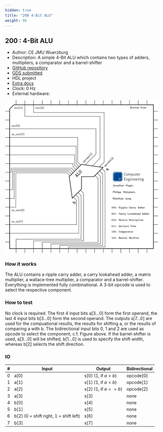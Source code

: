 ```yaml
---
hidden: true
title: "200 4-Bit ALU"
weight: 96
---
```


## 200 : 4-Bit ALU

* Author: CE JMU Wuerzburg
* Description: A simple 4-Bit ALU which contains two types of adders, multipliers, a comparator and a barrel-shifter
* [GitHub repository](https://github.com/CEJMU/tt05-alu)
* [GDS submitted](https://github.com/CEJMU/tt05-alu/actions/runs/6756737942)
* HDL project
* [Extra docs]()
* Clock: 0 Hz
* External hardware: 

![picture](images/picture.png)

### How it works

The ALU contains a ripple carry adder, a carry lookahead adder, a matrix multiplier, a wallace-tree multiplier, a comparator and a barrel-shifter. Everything is implemented fully combinational. A 3-bit opcode is used to select the respective component.


### How to test

No clock is required. The first 4 input bits a[3...0] form the first operand, the last 4 input bits b[3...0] form the second operand. The outputs s[7...0] are used for the compuational results, the results for shifting a, or the results of comparing a with b. The bidirectional input bits 0, 1 and 2 are used as opcode to select the component, c.f. Figure above. If the barrel-shifter is used, a[3...0] will be shifted, b[1...0] is used to specify the shift width, whereas b[2] selects the shift direction.


### IO

| # | Input        | Output       | Bidirectional      |
|---|--------------|--------------| -------------------|
| 0 | a[0]  | s[0] (1, if $a > b$) | opcode[0] |
| 1 | a[1]  | s[1] (1, if $a < b$) | opcode[1] |
| 2 | a[2]  | s[2] (1, if $a == b$) | opcode[2] |
| 3 | a[3]  | s[3] | none |
| 4 | b[0]  | s[4] | none |
| 5 | b[1]  | s[5] | none |
| 6 | b[2] (0 = shift right, 1 = shift left)  | s[6] | none |
| 7 | b[3]  | s[7] | none |
